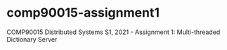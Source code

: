 # comp90015-assignment1
COMP90015 Distributed Systems S1, 2021 - Assignment 1: Multi-threaded Dictionary Server  
